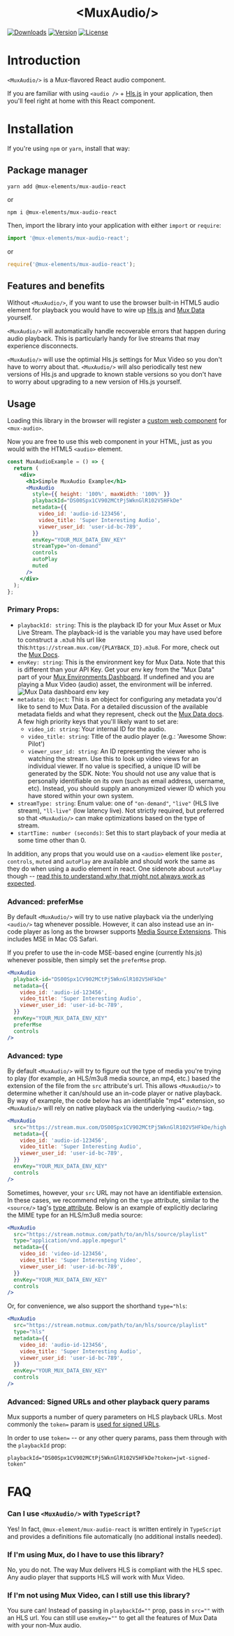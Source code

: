 <p align="center">
  <h1 align="center">&lt;MuxAudio/&gt;</h1>
  <a href="https://npmcharts.com/compare/@mux-elements/mux-audio-react?interval=30"><img src="https://img.shields.io/npm/dm/@mux-elements/mux-audio-react.svg?sanitize=true" alt="Downloads"></a>
    <a href="https://www.npmjs.com/package/@mux-elements/mux-audio-react"><img src="https://img.shields.io/npm/v/@mux-elements/mux-audio-react.svg?sanitize=true" alt="Version"></a>
    <a href="https://www.npmjs.com/package/@mux-elements/mux-audio-react"><img src="https://img.shields.io/npm/l/@mux-elements/mux-audio-react.svg?sanitize=true" alt="License"></a>
</p>

# Introduction

`<MuxAudio/>` is a Mux-flavored React audio component.

If you are familiar with using `<audio />` + [Hls.js](https://github.com/video-dev/hls.js) in your application, then you'll feel right at home with this React component.

# Installation

If you're using `npm` or `yarn`, install that way:

## Package manager

```
yarn add @mux-elements/mux-audio-react
```

or

```
npm i @mux-elements/mux-audio-react
```

Then, import the library into your application with either `import` or `require`:

```js
import '@mux-elements/mux-audio-react';
```

or

```js
require('@mux-elements/mux-audio-react');
```

## Features and benefits

Without `<MuxAudio/>`, if you want to use the browser built-in HTML5 audio element for playback you would have to wire up [Hls.js](https://github.com/video-dev/hls.js) and [Mux Data](https://docs.mux.com/guides/data/monitor-hls-js) yourself.

`<MuxAudio/>` will automatically handle recoverable errors that happen during audio playback. This is particularly handy for live streams that may experience disconnects.

`<MuxAudio/>` will use the optimial Hls.js settings for Mux Video so you don't have to worry about that. `<MuxAudio/>` will also periodically test new versions of Hls.js and upgrade to known stable versions so you don't have to worry about upgrading to a new version of Hls.js yourself.

## Usage

Loading this library in the browser will register a [custom web component](https://developer.mozilla.org/en-US/docs/Web/Web_Components) for `<mux-audio>`.

Now you are free to use this web component in your HTML, just as you would with the HTML5 `<audio>` element.

```jsx
const MuxAudioExample = () => {
  return (
    <div>
      <h1>Simple MuxAudio Example</h1>
      <MuxAudio
        style={{ height: '100%', maxWidth: '100%' }}
        playbackId="DS00Spx1CV902MCtPj5WknGlR102V5HFkDe"
        metadata={{
          video_id: 'audio-id-123456',
          video_title: 'Super Interesting Audio',
          viewer_user_id: 'user-id-bc-789',
        }}
        envKey="YOUR_MUX_DATA_ENV_KEY"
        streamType="on-demand"
        controls
        autoPlay
        muted
      />
    </div>
  );
};
```

### Primary Props:

- `playbackId: string`: This is the playback ID for your Mux Asset or Mux Live Stream. The playback-id is the variable you may have used before to construct a `.m3u8` hls url like this:`https://stream.mux.com/{PLAYBACK_ID}.m3u8`. For more, check out the [Mux Docs](https://docs.mux.com/guides/video/play-your-videos#1-get-your-playback-id).
- `envKey: string`: This is the environment key for Mux Data. Note that this is different than your API Key. Get your env key from the "Mux Data" part of your [Mux Environments Dashboard](https://dashboard.mux.com/environments). If undefined and you are playing a Mux Video (audio) asset, the environment will be inferred.
  <img src="../../images/env-key.png" alt="Mux Data dashboard env key"></img>
- `metadata: Object`: This is an object for configuring any metadata you'd like to send to Mux Data. For a detailed discussion of the available metadata fields and what they represent, check out the [Mux Data docs](https://docs.mux.com/guides/data/make-your-data-actionable-with-metadata). A few high priority keys that you'll likely want to set are:
  - `video_id: string`: Your internal ID for the audio.
  - `video_title: string`: Title of the audio player (e.g.: 'Awesome Show: Pilot')
  - `viewer_user_id: string`: An ID representing the viewer who is watching the stream. Use this to look up video views for an individual viewer. If no value is specified, a unique ID will be generated by the SDK. Note: You should not use any value that is personally identifiable on its own (such as email address, username, etc). Instead, you should supply an anonymized viewer ID which you have stored within your own system.
- `streamType: string`: Enum value: one of `"on-demand"`, `"live"` (HLS live stream), `"ll-live"` (low latency live). Not strictly required, but preferred so that `<MuxAudio/>` can make optimizations based on the type of stream.
- `startTime: number (seconds)`: Set this to start playback of your media at some time other than 0.

In addition, any props that you would use on a `<audio>` element like `poster`, `controls`, `muted` and `autoPlay` are available and should work the same as they do when using a audio element in react. One sidenote about `autoPlay` though -- [read this to understand why that might not always work as expected](https://docs.mux.com/guides/video/web-autoplay-your-videos).

### Advanced: preferMse

By default `<MuxAudio/>` will try to use native playback via the underlying `<audio/>` tag whenever possible. However, it can also instead use an in-code player as long as the browser supports [Media Source Extensions](https://developer.mozilla.org/en-US/docs/Web/API/Media_Source_Extensions_API). This includes MSE in Mac OS Safari.

If you prefer to use the in-code MSE-based engine (currently hls.js) whenever possible, then simply set the `preferMse` prop.

```jsx
<MuxAudio
  playback-id="DS00Spx1CV902MCtPj5WknGlR102V5HFkDe"
  metadata={{
    video_id: 'audio-id-123456',
    video_title: 'Super Interesting Audio',
    viewer_user_id: 'user-id-bc-789',
  }}
  envKey="YOUR_MUX_DATA_ENV_KEY"
  preferMse
  controls
/>
```

### Advanced: type

By default `<MuxAudio/>` will try to figure out the type of media you're trying to play (for example, an HLS/m3u8 media source, an mp4, etc.) based the extension of the file from the `src` attribute's url. This allows `<MuxAudio/>` to determine whether it can/should use an in-code player or native playback. By way of example, the code below has an identifiable "mp4" extension, so `<MuxAudio/>` will rely on native playback via the underlying `<audio/>` tag.

```jsx
<MuxAudio
  src="https://stream.mux.com/DS00Spx1CV902MCtPj5WknGlR102V5HFkDe/high.mp4"
  metadata={{
    video_id: 'audio-id-123456',
    video_title: 'Super Interesting Audio',
    viewer_user_id: 'user-id-bc-789',
  }}
  envKey="YOUR_MUX_DATA_ENV_KEY"
  controls
/>
```

Sometimes, however, your `src` URL may not have an identifiable extension. In these cases, we recommend relying on the `type` attribute, similar to the `<source/>` tag's [type attribute](https://developer.mozilla.org/en-US/docs/Web/HTML/Element/source#attr-type). Below is an example of explicitly declaring the MIME type for an HLS/m3u8 media source:

```jsx
<MuxAudio
  src="https://stream.notmux.com/path/to/an/hls/source/playlist"
  type="application/vnd.apple.mpegurl"
  metadata={{
    video_id: 'video-id-123456',
    video_title: 'Super Interesting Video',
    viewer_user_id: 'user-id-bc-789',
  }}
  envKey="YOUR_MUX_DATA_ENV_KEY"
  controls
/>
```

Or, for convenience, we also support the shorthand `type="hls`:

```jsx
<MuxAudio
  src="https://stream.notmux.com/path/to/an/hls/source/playlist"
  type="hls"
  metadata={{
    video_id: 'audio-id-123456',
    video_title: 'Super Interesting Audio',
    viewer_user_id: 'user-id-bc-789',
  }}
  envKey="YOUR_MUX_DATA_ENV_KEY"
  controls
/>
```

### Advanced: Signed URLs and other playback query params

Mux supports a number of query parameters on HLS playback URLs. Most commonly the `token=` param is [used for signed URLs](https://docs.mux.com/guides/video/secure-video-playback).

In order to use `token=` -- or any other query params, pass them through with the `playbackId` prop:

```
playbackId="DS00Spx1CV902MCtPj5WknGlR102V5HFkDe?token=jwt-signed-token"
```

# FAQ

### Can I use `<MuxAudio/>` with `TypeScript`?

Yes! In fact, `@mux-element/mux-audio-react` is written entirely in `TypeScript` and provides a definitions file automatically (no additional installs needed).

### If I'm using Mux, do I have to use this library?

No, you do not. The way Mux delivers HLS is compliant with the HLS spec. Any audio player that supports HLS will work with Mux Video.

### If I'm not using Mux Video, can I still use this library?

You sure can! Instead of passing in `playbackId=""` prop, pass in `src=""` with an HLS url. You can still use `envKey=""` to get all the features of Mux Data with your non-Mux audio.
